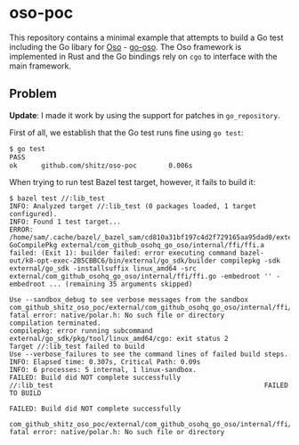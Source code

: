 # oso-poc

This repository contains a minimal example that attempts to build a Go test
including the Go libary for [Oso](https://www.osohq.com/) -
[go-oso](https://github.com/osohq/go-oso). The Oso framework is implemented in
Rust and the Go bindings rely on `cgo` to interface with the main framework.

## Problem

**Update**: I made it work by using the support for patches in `go_repository`.

First of all, we establish that the Go test runs fine using `go test`:

```bash
$ go test 
PASS
ok      github.com/shitz/oso-poc        0.006s
```

When trying to run test Bazel test target, however, it fails to build it:

```
$ bazel test //:lib_test 
INFO: Analyzed target //:lib_test (0 packages loaded, 1 target configured).
INFO: Found 1 test target...
ERROR: /home/sam/.cache/bazel/_bazel_sam/cd810a31bf197c4d2f729165aa95dad0/external/com_github_osohq_go_oso/internal/ffi/BUILD.bazel:3:11: GoCompilePkg external/com_github_osohq_go_oso/internal/ffi/ffi.a failed: (Exit 1): builder failed: error executing command bazel-out/k8-opt-exec-2B5CBBC6/bin/external/go_sdk/builder compilepkg -sdk external/go_sdk -installsuffix linux_amd64 -src external/com_github_osohq_go_oso/internal/ffi/ffi.go -embedroot '' -embedroot ... (remaining 35 arguments skipped)

Use --sandbox_debug to see verbose messages from the sandbox
com_github_shitz_oso_poc/external/com_github_osohq_go_oso/internal/ffi/ffi.go:6:11: fatal error: native/polar.h: No such file or directory
compilation terminated.
compilepkg: error running subcommand external/go_sdk/pkg/tool/linux_amd64/cgo: exit status 2
Target //:lib_test failed to build
Use --verbose_failures to see the command lines of failed build steps.
INFO: Elapsed time: 0.307s, Critical Path: 0.09s
INFO: 6 processes: 5 internal, 1 linux-sandbox.
FAILED: Build did NOT complete successfully
//:lib_test                                                     FAILED TO BUILD

FAILED: Build did NOT complete successfully
```

```
com_github_shitz_oso_poc/external/com_github_osohq_go_oso/internal/ffi/ffi.go:6:11: fatal error: native/polar.h: No such file or directory
```

